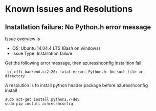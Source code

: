 # Known Issues and Resolutions

## Installation failure: No Python.h error message

Issue overview is  
* OS: Ubuntu 14.04.4 LTS (Bash on windows)
* Issue Type: Installation failure

Get the following error message, then azuresshconfig installtion fail
```
 c/_cffi_backend.c:2:20: fatal error: Python.h: No such file or directory
```

A resolution is to install python header package before azuresshconfig install
```
sudo apt-get install python2.7-dev
sudo pip install azhresshconfig
```




